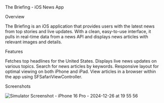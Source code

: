 The Briefing - iOS News App

Overview

The Briefing is an iOS application that provides users with the latest news from top stories and live updates. With a clean, easy-to-use interface, it pulls in real-time data from a news API and displays news articles with relevant images and details.

Features

Fetches top headlines for the United States.
Displays live news updates on various topics.
Search for news articles by keywords.
Responsive layout for optimal viewing on both iPhone and iPad.
View articles in a browser within the app using SFSafariViewController.

Screenshots

![Simulator Screenshot - iPhone 16 Pro - 2024-12-26 at 19 55 56](https://github.com/user-attachments/assets/7c050799-684d-4b12-8912-acebb65d814f)
